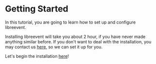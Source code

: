 # Getting Started
In this tutorial, you are going to learn how to set up and configure libreevent.

Installing libreevent will take you about 2 hour, if you have never made anything similar before. If you don't want to deal with the installation, you may contact us [here](https://api.janishutz.com/contact/setup?origin=libreevent&campaign=installation-docs), so we can set it up for you.

Let's begin the installation [here](&/setup/installation)!